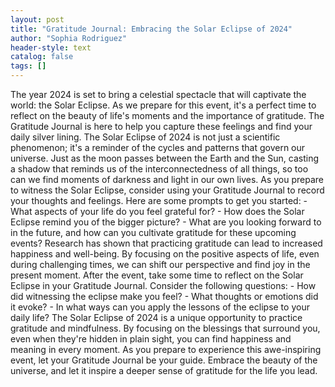 ```yaml
---
layout: post
title: "Gratitude Journal: Embracing the Solar Eclipse of 2024"
author: "Sophia Rodriguez"
header-style: text
catalog: false
tags: []
---
```


The year 2024 is set to bring a celestial spectacle that will captivate the world: the Solar Eclipse. As we prepare for this event, it's a perfect time to reflect on the beauty of life's moments and the importance of gratitude. The Gratitude Journal is here to help you capture these feelings and find your daily silver lining. The Solar Eclipse of 2024 is not just a scientific phenomenon; it's a reminder of the cycles and patterns that govern our universe. Just as the moon passes between the Earth and the Sun, casting a shadow that reminds us of the interconnectedness of all things, so too can we find moments of darkness and light in our own lives. As you prepare to witness the Solar Eclipse, consider using your Gratitude Journal to record your thoughts and feelings. Here are some prompts to get you started: - What aspects of your life do you feel grateful for? - How does the Solar Eclipse remind you of the bigger picture? - What are you looking forward to in the future, and how can you cultivate gratitude for these upcoming events? Research has shown that practicing gratitude can lead to increased happiness and well-being. By focusing on the positive aspects of life, even during challenging times, we can shift our perspective and find joy in the present moment. After the event, take some time to reflect on the Solar Eclipse in your Gratitude Journal. Consider the following questions: - How did witnessing the eclipse make you feel? - What thoughts or emotions did it evoke? - In what ways can you apply the lessons of the eclipse to your daily life? The Solar Eclipse of 2024 is a unique opportunity to practice gratitude and mindfulness. By focusing on the blessings that surround you, even when they're hidden in plain sight, you can find happiness and meaning in every moment. As you prepare to experience this awe-inspiring event, let your Gratitude Journal be your guide. Embrace the beauty of the universe, and let it inspire a deeper sense of gratitude for the life you lead.